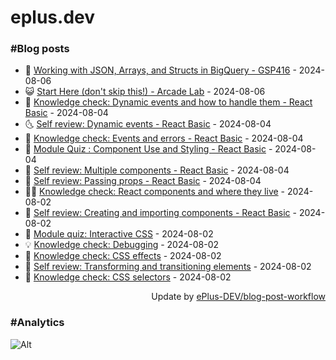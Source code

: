 # eplus.dev

### #Blog posts

<!-- BLOG-POST-LIST:START -->
 - 🧰 [Working with JSON, Arrays, and Structs in BigQuery - GSP416](https://eplus.dev/working-with-json-arrays-and-structs-in-bigquery-gsp416) - 2024-08-06
 - 😺 [Start Here &lpar;don&#39;t skip this!&rpar; - Arcade Lab](https://eplus.dev/start-here-dont-skip-this-arcade-lab) - 2024-08-06
 - 🗽 [Knowledge check: Dynamic events and how to handle them - React Basic](https://eplus.dev/knowledge-check-dynamic-events-and-how-to-handle-them-react-basic) - 2024-08-04
 - 🌜 [Self review: Dynamic events - React Basic](https://eplus.dev/self-review-dynamic-events-react-basic) - 2024-08-04
 - 📝 [Knowledge check: Events and errors - React Basic](https://eplus.dev/knowledge-check-events-and-errors-react-basic) - 2024-08-04
 - 🚀 [Module Quiz : Component Use and Styling - React Basic](https://eplus.dev/module-quiz-component-use-and-styling-react-basic) - 2024-08-04
 - 💼 [Self review: Multiple components - React Basic](https://eplus.dev/self-review-multiple-components-react-basic) - 2024-08-04
 - 🦣 [Self review: Passing props - React Basic](https://eplus.dev/self-review-passing-props-react-basic) - 2024-08-04
 - 👨‍🏫 [Knowledge check: React components and where they live](https://eplus.dev/knowledge-check-react-components-and-where-they-live) - 2024-08-02
 - 🔭 [Self review: Creating and importing components - React Basic](https://eplus.dev/self-review-creating-and-importing-components-react-basic) - 2024-08-02
 - 🤡 [Module quiz: Interactive CSS](https://eplus.dev/module-quiz-interactive-css) - 2024-08-02
 - 💡 [Knowledge check: Debugging](https://eplus.dev/knowledge-check-debugging) - 2024-08-02
 - 🦣 [Knowledge check: CSS effects](https://eplus.dev/knowledge-check-css-effects) - 2024-08-02
 - 💪 [Self review: Transforming and transitioning elements](https://eplus.dev/self-review-transforming-and-transitioning-elements) - 2024-08-02
 - 🤡 [Knowledge check: CSS selectors](https://eplus.dev/knowledge-check-css-selectors) - 2024-08-02<!-- BLOG-POST-LIST:END -->

<div align="right">
  Update by <a target="_blank"
    href="https://github.com/ePlus-DEV/blog-post-workflow">ePlus-DEV/blog-post-workflow</a>
</div>

### #Analytics
![Alt](https://repobeats.axiom.co/api/embed/9990f7cddfbad8d834990b10ccad05f81ac1096f.svg "Repobeats analytics image")
